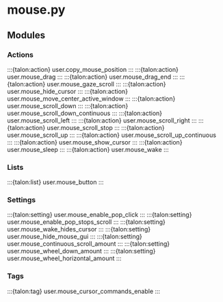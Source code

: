 # mouse.py

## Modules

### Actions

:::{talon:action} user.copy_mouse_position
:::
:::{talon:action} user.mouse_drag
:::
:::{talon:action} user.mouse_drag_end
:::
:::{talon:action} user.mouse_gaze_scroll
:::
:::{talon:action} user.mouse_hide_cursor
:::
:::{talon:action} user.mouse_move_center_active_window
:::
:::{talon:action} user.mouse_scroll_down
:::
:::{talon:action} user.mouse_scroll_down_continuous
:::
:::{talon:action} user.mouse_scroll_left
:::
:::{talon:action} user.mouse_scroll_right
:::
:::{talon:action} user.mouse_scroll_stop
:::
:::{talon:action} user.mouse_scroll_up
:::
:::{talon:action} user.mouse_scroll_up_continuous
:::
:::{talon:action} user.mouse_show_cursor
:::
:::{talon:action} user.mouse_sleep
:::
:::{talon:action} user.mouse_wake
:::

### Lists

:::{talon:list} user.mouse_button
:::

### Settings

:::{talon:setting} user.mouse_enable_pop_click
:::
:::{talon:setting} user.mouse_enable_pop_stops_scroll
:::
:::{talon:setting} user.mouse_wake_hides_cursor
:::
:::{talon:setting} user.mouse_hide_mouse_gui
:::
:::{talon:setting} user.mouse_continuous_scroll_amount
:::
:::{talon:setting} user.mouse_wheel_down_amount
:::
:::{talon:setting} user.mouse_wheel_horizontal_amount
:::

### Tags

:::{talon:tag} user.mouse_cursor_commands_enable
:::
